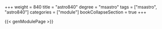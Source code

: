 +++
weight = 840
title = "astro840"
degree = "msastro"
tags = ["msastro", "astro840"]
categories = ["module"]
bookCollapseSection = true
+++

{{< genModulePage >}}
